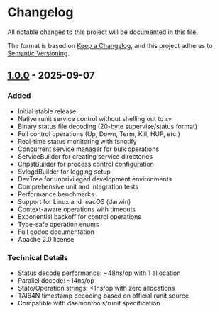 # Changelog

All notable changes to this project will be documented in this file.

The format is based on [Keep a Changelog](https://keepachangelog.com/en/1.0.0/),
and this project adheres to [Semantic Versioning](https://semver.org/spec/v2.0.0.html).

## [1.0.0] - 2025-09-07

### Added
- Initial stable release
- Native runit service control without shelling out to `sv`
- Binary status file decoding (20-byte supervise/status format)
- Full control operations (Up, Down, Term, Kill, HUP, etc.)
- Real-time status monitoring with fsnotify
- Concurrent service manager for bulk operations
- ServiceBuilder for creating service directories
- ChpstBuilder for process control configuration
- SvlogdBuilder for logging setup
- DevTree for unprivileged development environments
- Comprehensive unit and integration tests
- Performance benchmarks
- Support for Linux and macOS (darwin)
- Context-aware operations with timeouts
- Exponential backoff for control operations
- Type-safe operation enums
- Full godoc documentation
- Apache 2.0 license

### Technical Details
- Status decode performance: ~48ns/op with 1 allocation
- Parallel decode: ~14ns/op
- State/Operation strings: <1ns/op with zero allocations
- TAI64N timestamp decoding based on official runit source
- Compatible with daemontools/runit specification

[1.0.0]: https://github.com/axondata/go-runit/releases/tag/v1.0.0

